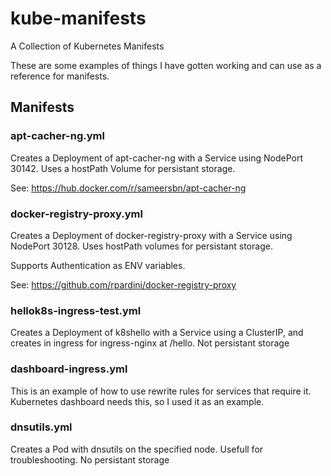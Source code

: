 # kube-manifests
A Collection of Kubernetes Manifests

These are some examples of things I have gotten working and can use as a reference for manifests.

## Manifests
### apt-cacher-ng.yml
Creates a Deployment of apt-cacher-ng with a Service using NodePort 30142. Uses a hostPath Volume for persistant storage.

See: https://hub.docker.com/r/sameersbn/apt-cacher-ng

### docker-registry-proxy.yml
Creates a Deployment of docker-registry-proxy with a Service using NodePort 30128. Uses hostPath volumes for persistant storage.

Supports Authentication as ENV variables.

See: https://github.com/rpardini/docker-registry-proxy

### hellok8s-ingress-test.yml
Creates a Deployment of k8shello with a Service using a ClusterIP, and creates in ingress for ingress-nginx at /hello. Not persistant storage

### dashboard-ingress.yml
This is an example of how to use rewrite rules for services that require it. Kubernetes dashboard needs this, so I used it as an example.

### dnsutils.yml
Creates a Pod with dnsutils on the specified node. Usefull for troubleshooting. No persistant storage
